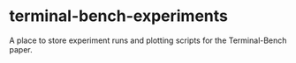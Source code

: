# terminal-bench-experiments

A place to store experiment runs and plotting scripts for the Terminal-Bench paper.
